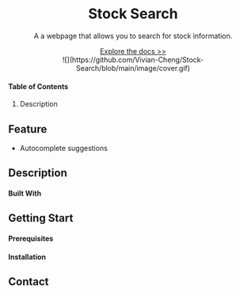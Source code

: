 
<div style="text-align:center">
  <h1>Stock Search</h1>
  <p>A a webpage that allows you to search for stock information.</p>
  <a href="https://github.com/Vivian-Cheng/Stock-Search">Explore the docs >></a>
  <br/>
  ![](https://github.com/Vivian-Cheng/Stock-Search/blob/main/image/cover.gif)
</div>

#### Table of Contents
<ol>
  <li>
    <a>Description</a>
  </li>
</ol>

## Feature
* Autocomplete suggestions


## Description

#### Built With

## Getting Start

#### Prerequisites

#### Installation

## Contact
